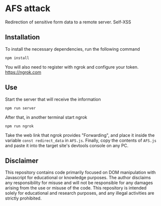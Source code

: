 # AFS attack

Redirection of sensitive form data to a remote server. Self-XSS

## Installation

To install the necessary dependencies, run the following command
```npm
npm install
```
You will also need to register with ngrok and configure your token. https://ngrok.com

## Use

Start the server that will receive the information
```npm
npm run server
```
After that, in another terminal start ngrok
```npm
npm run ngrok
```

Take the web link that ngrok provides <span translate="no">"Forwarding"</span>, and place it inside the variable ```const redirect_data``` in ```AFS.js```.
Finally, copy the contents of ```AFS.js``` and paste it into the target site's devtools console on any PC.

## Disclaimer


This repository contains code primarily focused on DOM manipulation with Javascript for educational or knowledge purposes. The author disclaims any responsibility for misuse and will not be responsible for any damages arising from the use or misuse of the code. This repository is intended solely for educational and research purposes, and any illegal activities are strictly prohibited.

